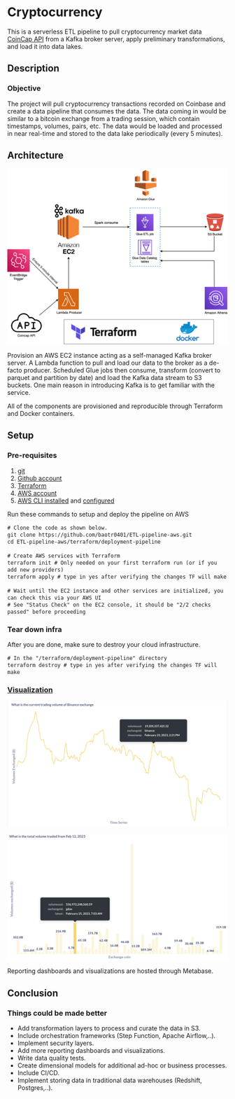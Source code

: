 # Cryptocurrency

This is a serverless ETL pipeline to pull cryptocurrency market data [CoinCap API](https://docs.coincap.io/) from a Kafka broker server, apply preliminary transformations, and load it into data lakes.

## Description

### Objective

The project will pull cryptocurrency transactions recorded on Coinbase and create a data pipeline that consumes the data. The data coming in would be similar to a bitcoin exchange from a trading session, which contain timestamps, volumes, pairs, etc. The data would be loaded and processed in near real-time and stored to the data lake periodically (every 5 minutes). 

## Architecture

![Arch](assets/images/arch.png)

Provision an AWS EC2 instance acting as a self-managed Kafka broker server. A Lambda function to pull and load our data to the broker as a de-facto producer. Scheduled Glue jobs then consume, transform (convert to parquet and partition by date) and load the Kafka data stream to S3 buckets. One main reason in introducing Kafka is to get familiar with the service.

All of the components are provisioned and reproducible through Terraform and Docker containers.
## Setup

### Pre-requisites

1. [git](https://git-scm.com/book/en/v2/Getting-Started-Installing-Git)
2. [Github account](https://github.com/)
3. [Terraform](https://learn.hashicorp.com/tutorials/terraform/install-cli) 
4. [AWS account](https://aws.amazon.com/) 
5. [AWS CLI installed](https://docs.aws.amazon.com/cli/latest/userguide/install-cliv2.html) and [configured](https://docs.aws.amazon.com/cli/latest/userguide/cli-chap-configure.html)

Run these commands to setup and deploy the pipeline on AWS

```shell
# Clone the code as shown below.
git clone https://github.com/baotr0401/ETL-pipeline-aws.git
cd ETL-pipeline-aws/terraform/deployment-pipeline

# Create AWS services with Terraform
terraform init # Only needed on your first terraform run (or if you add new providers)
terraform apply # type in yes after verifying the changes TF will make

# Wait until the EC2 instance and other services are initialized, you can check this via your AWS UI
# See "Status Check" on the EC2 console, it should be "2/2 checks passed" before proceeding

```
### Tear down infra

After you are done, make sure to destroy your cloud infrastructure.

```shell
# In the "/terraform/deployment-pipeline" directory
terraform destroy # type in yes after verifying the changes TF will make

```

### [Visualization](http://139.99.91.150:3000/public/dashboard/77f133d7-2944-4dbe-9108-0375cbb2fd9d?fbclid=IwAR1wI-v3J8T1jKXqyk_M2f4R09yVZHa5KmZqvuzv3Fes2r2LQSVo_bJp5Rc)


[![Arch](assets/images/binance_dashboard_1.png)](http://139.99.91.150:3000/public/dashboard/77f133d7-2944-4dbe-9108-0375cbb2fd9d?fbclid=IwAR1wI-v3J8T1jKXqyk_M2f4R09yVZHa5KmZqvuzv3Fes2r2LQSVo_bJp5Rc)

[![Arch](assets/images/general_dashboard.png)](http://139.99.91.150:3000/public/dashboard/77f133d7-2944-4dbe-9108-0375cbb2fd9d?fbclid=IwAR1wI-v3J8T1jKXqyk_M2f4R09yVZHa5KmZqvuzv3Fes2r2LQSVo_bJp5Rc)

Reporting dashboards and visualizations are hosted through Metabase.

## Conclusion

### Things could be made better
- Add transformation layers to process and curate the data in S3.
- Include orchestration frameworks (Step Function, Apache Airflow,..).
- Implement security layers.
- Add more reporting dashboards and visualizations.
- Write data quality tests.
- Create dimensional models for additional ad-hoc or business processes.
- Include CI/CD.
- Implement storing data in traditional data warehouses (Redshift, Postgres,..).